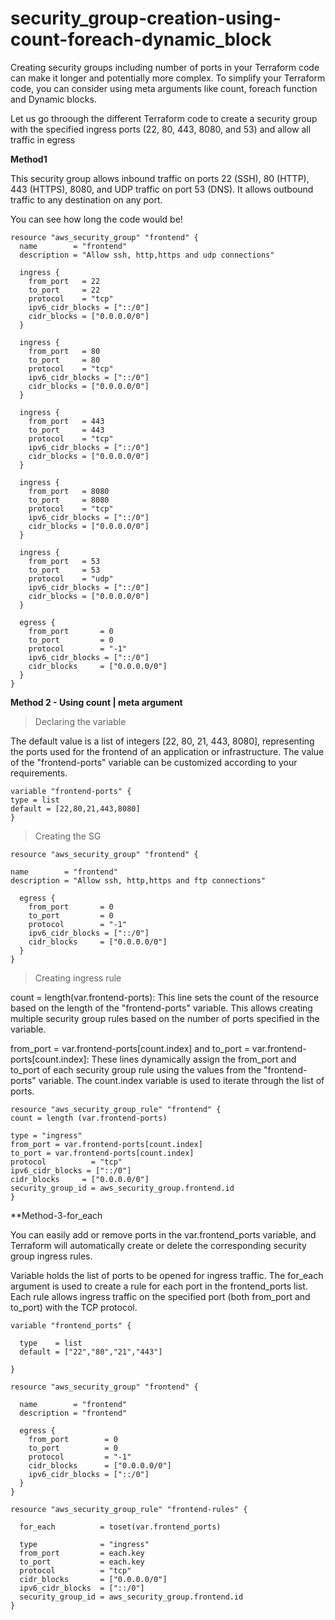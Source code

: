# security_group-creation-using-count-foreach-dynamic_block

Creating security groups including number of ports in your Terraform code can make it longer and potentially more complex. To simplify your Terraform code, you can consider using meta arguments like count, foreach function and Dynamic blocks.

Let us go throough the different Terraform code to create a security group with the specified ingress ports (22, 80, 443, 8080, and 53) and allow all traffic in egress

**Method1** 

This security group allows inbound traffic on ports 22 (SSH), 80 (HTTP), 443 (HTTPS), 8080, and UDP traffic on port 53 (DNS). It allows outbound traffic to any destination on any port.

You can see how long the code would be!
```
resource "aws_security_group" "frontend" {
  name        = "frontend"
  description = "Allow ssh, http,https and udp connections"

  ingress {
    from_port   = 22
    to_port     = 22
    protocol    = "tcp"
    ipv6_cidr_blocks = ["::/0"]
    cidr_blocks = ["0.0.0.0/0"]
  }

  ingress {
    from_port   = 80
    to_port     = 80
    protocol    = "tcp"
    ipv6_cidr_blocks = ["::/0"]
    cidr_blocks = ["0.0.0.0/0"]
  }

  ingress {
    from_port   = 443
    to_port     = 443
    protocol    = "tcp"
    ipv6_cidr_blocks = ["::/0"]
    cidr_blocks = ["0.0.0.0/0"]
  }

  ingress {
    from_port   = 8080
    to_port     = 8080
    protocol    = "tcp"
    ipv6_cidr_blocks = ["::/0"]
    cidr_blocks = ["0.0.0.0/0"]
  }

  ingress {
    from_port   = 53
    to_port     = 53
    protocol    = "udp"
    ipv6_cidr_blocks = ["::/0"]
    cidr_blocks = ["0.0.0.0/0"]
  }

  egress {
    from_port       = 0
    to_port         = 0
    protocol        = "-1"
    ipv6_cidr_blocks = ["::/0"]
    cidr_blocks     = ["0.0.0.0/0"]
  }
}
```
 **Method 2 - Using count | meta argument**

> Declaring the variable

The default value is a list of integers [22, 80, 21, 443, 8080], representing the ports used for the frontend of an application or infrastructure.
The value of the "frontend-ports" variable can be customized according to your requirements.

```
variable "frontend-ports" {
type = list
default = [22,80,21,443,8080]
}
```
> Creating the SG

```
resource "aws_security_group" "frontend" {

name        = "frontend"
description = "Allow ssh, http,https and ftp connections"
  
  egress {
    from_port       = 0
    to_port         = 0
    protocol        = "-1"
    ipv6_cidr_blocks = ["::/0"]
    cidr_blocks     = ["0.0.0.0/0"]
  }
}
```
> Creating ingress rule

count = length(var.frontend-ports): This line sets the count of the resource based on the length of the "frontend-ports" variable. This allows creating multiple security group rules based on the number of ports specified in the variable.

from_port = var.frontend-ports[count.index] and to_port = var.frontend-ports[count.index]: These lines dynamically assign the from_port and to_port of each security group rule using the values from the "frontend-ports" variable. The count.index variable is used to iterate through the list of ports.

```
resource "aws_security_group_rule" "frontend" {
count = length (var.frontend-ports)

type = "ingress"
from_port = var.frontend-ports[count.index]
to_port = var.frontend-ports[count.index]
protocol          = "tcp"
ipv6_cidr_blocks = ["::/0"]
cidr_blocks     = ["0.0.0.0/0"]
security_group_id = aws_security_group.frontend.id
}
```

**Method-3-for_each

You can easily add or remove ports in the var.frontend_ports variable, and Terraform will automatically create or delete the corresponding security group ingress rules. 

Variable holds the list of ports to be opened for ingress traffic.
The for_each argument is used to create a rule for each port in the frontend_ports list.
Each rule allows ingress traffic on the specified port (both from_port and to_port) with the TCP protocol.
```
variable "frontend_ports" {
    
  type    = list
  default = ["22","80","21","443"]
    
}

resource "aws_security_group" "frontend" {
        
  name        = "frontend"
  description = "frontend"

  egress {
    from_port        = 0
    to_port          = 0
    protocol         = "-1"
    cidr_blocks      = ["0.0.0.0/0"]
    ipv6_cidr_blocks = ["::/0"]
  }
}

resource "aws_security_group_rule" "frontend-rules" {
    
  for_each          = toset(var.frontend_ports)
        
  type              = "ingress"
  from_port         = each.key
  to_port           = each.key
  protocol          = "tcp"
  cidr_blocks       = ["0.0.0.0/0"]
  ipv6_cidr_blocks  = ["::/0"]
  security_group_id = aws_security_group.frontend.id
}
```
